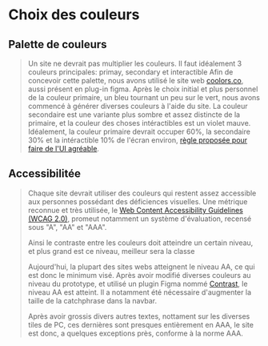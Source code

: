 # Choix des couleurs

## Palette de couleurs
>
> Un site ne devrait pas multiplier les couleurs. Il faut idéalement 3 couleurs principales: primay, secondary et interactible
> Afin de concevoir cette palette, nous avons utilisé le site web [coolors.co](https://coolors.co/), aussi présent en plug-in figma.
> Après le choix initial et plus personnel de la couleur primaire, un bleu tournant un peu sur le vert, nous avons commencé à générer diverses couleurs à l'aide du site.
> La couleur secondaire est une variante plus sombre et assez distincte de la primaire, et la couleur des choses intéractibles est un violet mauve.
> Idéalement, la couleur primaire devrait occuper 60%, la secondaire 30% et la intéractible 10% de l'écran environ, [règle proposée pour faire de l'UI agréable](https://bootcamp.uxdesign.cc/60-30-10-rule-how-to-choose-colors-for-your-ui-design-713b3d4c1445).
>

## Accessibilitée
>
> Chaque site devrait utiliser des couleurs qui restent assez accessible aux personnes possédant des déficiences visuelles.
> Une métrique reconnue et très utilisée, le [Web Content Accessibility Guidelines (WCAG 2.0)](https://www.thinkbean.com/drupal-development-blog/website-accessibility-design-vs-aa-vs-aaa), promeut notamment un système d'évaluation, recensé sous "A", "AA" et "AAA".
>
> Ainsi le contraste entre les couleurs doit atteindre un certain niveau, et plus grand est ce niveau, meilleur sera la classe
>
> Aujourd'hui, la plupart des sites webs atteignent le niveau AA, ce qui est donc le minimum visé.
> Après avoir modifié diverses couleurs au niveau du prototype, et utilisé un plugin Figma nommé [Contrast](https://www.figma.com/community/plugin/911262488575486588/Contrast), le niveau AA est atteint.
> Il a notamment été nécessaire d'augmenter la taille de la catchphrase dans la navbar.
>
>
> Après avoir grossis divers autres textes, nottament sur les diverses tiles de PC, ces dernières sont presques entièrement en AAA, le site est donc, a quelques exceptions près, conforme à la norme AAA.
>
